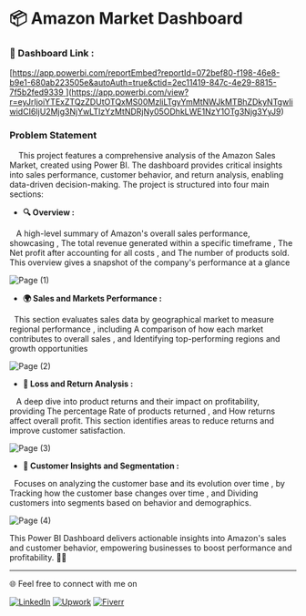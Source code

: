 
# 📦 Amazon Market Dashboard


### 🔗 Dashboard Link  :
[[https://app.powerbi.com/reportEmbed?reportId=072bef80-f198-46e8-b9e1-680ab223505e&autoAuth=true&ctid=2ec11419-847c-4e29-8815-7f5b2fed9339
](https://app.powerbi.com/links/-tGm1Ieqwb?ctid=2ec11419-847c-4e29-8815-7f5b2fed9339&pbi_source=linkShare)
](https://app.powerbi.com/view?r=eyJrIjoiYTExZTQzZDUtOTQxMS00MzliLTgyYmMtNWJkMTBhZDkyNTgwIiwidCI6IjU2Mjg3NjYwLTIzYzMtNDRjNy05ODhkLWE1NzY1OTg3Njg3YyJ9)

### Problem Statement

&nbsp;&nbsp;&nbsp;&nbsp;This project features a comprehensive analysis of the Amazon Sales Market, created using Power BI. The dashboard provides critical insights into sales performance, customer behavior, and return analysis, enabling data-driven decision-making. The project is structured into four main sections:

- **🔍 Overview :**

&nbsp;&nbsp; A high-level summary of Amazon's overall sales performance, showcasing , The total revenue generated within a specific timeframe , The Net profit after accounting for all costs , and The number of products sold. This overview gives a snapshot of the company's performance at a glance

![Page  (1)](https://github.com/user-attachments/assets/a5bb17b1-f8ae-4ecb-9682-99d3e4c5fee6)

-  **🌍 Sales and Markets Performance :**

&nbsp;&nbsp;This section evaluates sales data by geographical market to measure regional performance , including A comparison of how each market contributes to overall sales , and  Identifying top-performing regions and growth opportunities

![Page  (2)](https://github.com/user-attachments/assets/a8e12af2-81dc-42d7-9923-24c038b7c525)


-  **🚨 Loss and Return Analysis :**

&nbsp;&nbsp; A deep dive into product returns and their impact on profitability, providing The percentage Rate of products returned , and  How returns affect overall profit. This section identifies areas to reduce returns and improve customer satisfaction. 

![Page  (3)](https://github.com/user-attachments/assets/4d597789-1ad4-4f2e-90d7-e195c486816b)


-  **👥 Customer Insights and Segmentation :**
  
&nbsp;&nbsp;Focuses on analyzing the customer base and its evolution over time , by Tracking how the customer base changes over time , and Dividing customers into segments based on behavior and demographics.

![Page  (4)](https://github.com/user-attachments/assets/6e208b84-be3b-4db0-a78e-9891cbfd1ca4)




This Power BI Dashboard delivers actionable insights into Amazon's sales and customer behavior, empowering businesses to boost performance and profitability. 🛒🚀

---

🌐 Feel free to connect with me on

[![LinkedIn](https://img.shields.io/badge/LinkedIn-%230077B5.svg?logo=linkedin&logoColor=white)](https://linkedin.com/in/www.linkedin.com/in/mohammed-herradi) 
[![Upwork](https://img.shields.io/badge/Upwork-%2300A3EC.svg?logo=upwork&logoColor=white)](https://www.upwork.com/) 
[![Fiverr](https://img.shields.io/badge/Fiverr-%2300B22D.svg?logo=fiverr&logoColor=white)](https://www.fiverr.com/)
